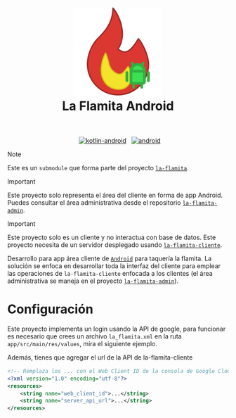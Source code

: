 <h1 align="center">
  <img src="./la-flamita-android.svg" alt="la-flamita-android" width="200">
  <br>
  La Flamita Android
  <br>
  <br>
</h1>

<p align="center">
  <a href="https://developer.android.com/kotlin"><img src="https://img.shields.io/badge/Built_using-Kotlin-orangered.svg?logo=kotlin" alt="kotlin-android"></a>
  <a href="https://www.espressif.com/en/products/socs/esp32"><img src="https://img.shields.io/badge/Made_for-Android-green.svg?logo=android" alt="android"></a>
</p>



> [!NOTE]
> Este es un `submodule` que forma parte del proyecto [`la-flamita`](https://github.com/InterdataUTJ/la-flamita/).

> [!IMPORTANT]
> Este proyecto solo representa el área del cliente en forma de app Android. Puedes consultar el área administrativa desde el repositorio [`la-flamita-admin`](https://github.com/InterdataUTJ/la-flamita-admin/).

> [!IMPORTANT]
> Este proyecto solo es un cliente y no interactua con base de datos. Este proyecto necesita de un servidor desplegado usando [`la-flamita-cliente`](https://github.com/InterdataUTJ/la-flamita-cliente/).

Desarrollo para app área cliente de [`Android`](https://developer.android.com/kotlin) para taquería la flamita. La solución se enfoca en desarrollar toda la interfaz del cliente para emplear las operaciones de `la-flamita-cliente` enfocada a los clientes (el área administrativa se maneja en el proyecto [`la-flamita-admin`](https://github.com/InterdataUTJ/la-flamita-admin/)).


# Configuración

Este proyecto implementa un login usando la API de google, para funcionar es necesario que crees un archivo `la_flamita.xml` en la ruta `app/src/main/res/values`, mira el siguiente ejemplo.

Además, tienes que agregar el url de la API de la-flamita-cliente

```xml
<!-- Remplaza los ... con el Web Client ID de la consola de Google Cloud y el URL de tu api de la-flamita-cliente -->
<?xml version="1.0" encoding="utf-8"?>
<resources>
    <string name="web_client_id">...</string>
    <string name="server_api_url">...</string>
</resources>
```